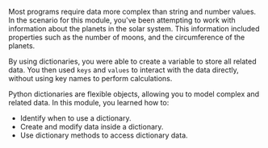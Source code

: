 Most programs require data more complex than string and number values. In the scenario for this module, you've been attempting to work with information about the planets in the solar system. This information included properties such as the number of moons, and the circumference of the planets.

By using dictionaries, you were able to create a variable to store all related data. You then used `keys` and `values` to interact with the data directly, without using key names to perform calculations.

Python dictionaries are flexible objects, allowing you to model complex and related data. In this module, you learned how to:

- Identify when to use a dictionary.
- Create and modify data inside a dictionary.
- Use dictionary methods to access dictionary data.
